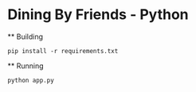 # Dining By Friends - Python


** Building

```pip install -r requirements.txt```

** Running

```python app.py```
